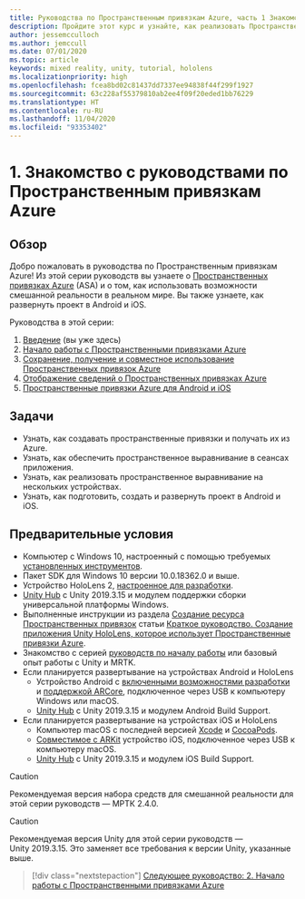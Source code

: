 ```yaml
---
title: Руководства по Пространственным привязкам Azure, часть 1 Знакомство с руководствами по Пространственным привязкам Azure
description: Пройдите этот курс и узнайте, как реализовать Пространственные привязки Azure в приложении смешанной реальности.
author: jessemcculloch
ms.author: jemccull
ms.date: 07/01/2020
ms.topic: article
keywords: mixed reality, unity, tutorial, hololens
ms.localizationpriority: high
ms.openlocfilehash: fcea8bd02c81437dd7337ee94838f44f299f1927
ms.sourcegitcommit: 63c228af55379810ab2ee4f09f20eded1bb76229
ms.translationtype: HT
ms.contentlocale: ru-RU
ms.lasthandoff: 11/04/2020
ms.locfileid: "93353402"
---
```

# <a name="1-introduction-to-the-azure-spatial-anchors-tutorials"></a>1. Знакомство с руководствами по Пространственным привязкам Azure

## <a name="overview"></a>Обзор

Добро пожаловать в руководства по Пространственным привязкам Azure! Из этой серии руководств вы узнаете о <a href="https://azure.microsoft.com/services/spatial-anchors" target="_blank">Пространственных привязках Azure</a> (ASA) и о том, как использовать возможности смешанной реальности в реальном мире. Вы также узнаете, как развернуть проект в Android и iOS.

Руководства в этой серии:

1. [Введение](mr-learning-asa-01.md) (вы уже здесь)
2. [Начало работы с Пространственными привязками Azure](mr-learning-asa-02.md)
3. [Сохранение, получение и совместное использование Пространственных привязок Azure](mr-learning-asa-03.md)
4. [Отображение сведений о Пространственных привязках Azure](mr-learning-asa-04.md)
5. [Пространственные привязки Azure для Android и iOS](mr-learning-asa-05.md)

## <a name="objectives"></a>Задачи

* Узнать, как создавать пространственные привязки и получать их из Azure.
* Узнать, как обеспечить пространственное выравнивание в сеансах приложения.
* Узнать, как реализовать пространственное выравнивание на нескольких устройствах.
* Узнать, как подготовить, создать и развернуть проект в Android и iOS.

## <a name="prerequisites"></a>Предварительные условия

* Компьютер с Windows 10, настроенный с помощью требуемых [установленных инструментов](../../install-the-tools.md).
* Пакет SDK для Windows 10 версии 10.0.18362.0 и выше.
* Устройство HoloLens 2, [настроенное для разработки](../../platform-capabilities-and-apis/using-visual-studio.md#enabling-developer-mode).
* <a href="https://docs.unity3d.com/Manual/GettingStartedInstallingHub.html" target="_blank">Unity Hub</a> с Unity 2019.3.15 и модулем поддержки сборки универсальной платформы Windows.
* Выполненные инструкции из раздела [Создание ресурса Пространственных привязок](https://docs.microsoft.com/azure/spatial-anchors/quickstarts/get-started-unity-hololens#create-a-spatial-anchors-resource) статьи [Краткое руководство. Создание приложения Unity HoloLens, которое использует Пространственные привязки Azure](https://docs.microsoft.com/azure/spatial-anchors/quickstarts/get-started-unity-hololens).
* Знакомство с серией [руководств по началу работы](mr-learning-base-01.md) или базовый опыт работы с Unity и MRTK.
* Если планируется развертывание на устройствах Android и HoloLens
  * Устройство Android с <a href="https://developer.android.com/studio/debug/dev-options" target="_blank">включенными возможностями разработки</a> и <a href="https://developers.google.com/ar/discover/supported-devices" target="_blank">поддержкой ARCore</a>, подключенное через USB к компьютеру Windows или macOS.
  * <a href="https://docs.unity3d.com/Manual/GettingStartedInstallingHub.html" target="_blank">Unity Hub</a> с Unity 2019.3.15 и модулем Android Build Support.
* Если планируется развертывание на устройствах iOS и HoloLens
  * Компьютер macOS с последней версией <a href="https://geo.itunes.apple.com/us/app/xcode/id497799835?mt=12" target="_blank">Xcode</a> и <a href="https://cocoapods.org" target="_blank">CocoaPods</a>.
  * <a href="https://developer.apple.com/documentation/arkit/verifying_device_support_and_user_permission" target="_blank">Совместимое с ARKit</a> устройство iOS, подключенное через USB к компьютеру macOS.
  * <a href="https://docs.unity3d.com/Manual/GettingStartedInstallingHub.html" target="_blank">Unity Hub</a> с Unity 2019.3.15 и модулем iOS Build Support.

> [!CAUTION]
> Рекомендуемая версия набора средств для смешанной реальности для этой серии руководств — МРТК 2.4.0.

> [!CAUTION]
> Рекомендуемая версия Unity для этой серии руководств — Unity 2019.3.15. Это заменяет все требования к версии Unity, указанные выше.

> [!div class="nextstepaction"]
> [Следующее руководство: 2. Начало работы с Пространственными привязками Azure](mr-learning-asa-02.md)
